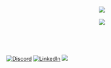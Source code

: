 
<br/>  

<div align="center"><img src="https://github-readme-stats.vercel.app/api?username=alireza009d&theme=shadow_green&hide_border=true&include_all_commits=false&count_private=true" align="center" /></div>  

<br/>  

<div align="center"><img src="https://github-readme-stats.vercel.app/api/top-langs/?username=alireza009d&theme=shadow_green&hide_border=true&include_all_commits=false&count_private=true&layout=compact" align="center" /></div>  

<br><br><br>  

[![Discord](https://img.shields.io/badge/Discord-%237289DA.svg?logo=discord&logoColor=white)](https://discord.gg/dh3Rwar5V2)
[![LinkedIn](https://img.shields.io/badge/LinkedIn-%230077B5.svg?logo=linkedin&logoColor=white)](https://linkedin.com/in/alireza009d) 
[![](https://visitcount.itsvg.in/api?id=alireza009d&icon=9&color=3)](https://discord.gg/dh3Rwar5V2)
